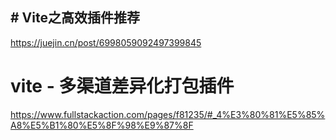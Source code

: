 ## # Vite之高效插件推荐

https://juejin.cn/post/6998059092497399845

# vite - 多渠道差异化打包插件

https://www.fullstackaction.com/pages/f81235/#_4%E3%80%81%E5%85%A8%E5%B1%80%E5%8F%98%E9%87%8F





